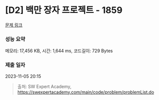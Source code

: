 # [D2] 백만 장자 프로젝트 - 1859 

[문제 링크](https://swexpertacademy.com/main/code/problem/problemDetail.do?contestProbId=AV5LrsUaDxcDFAXc) 

### 성능 요약

메모리: 17,456 KB, 시간: 1,644 ms, 코드길이: 729 Bytes

### 제출 일자

2023-11-05 20:15



> 출처: SW Expert Academy, https://swexpertacademy.com/main/code/problem/problemList.do